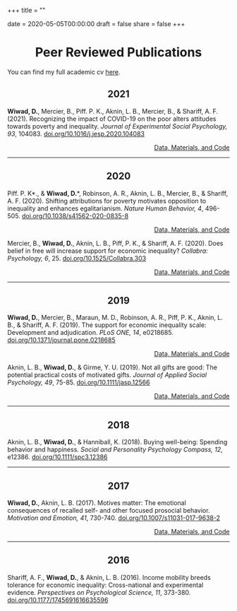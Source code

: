 +++
title = ""

date = 2020-05-05T00:00:00
draft = false
share = false
+++
<DIV align="center">
  <h1>Peer Reviewed Publications</h1>
</DIV>

You can find my full academic cv [here](/files/cv.pdf).

<DIV align="center">
  <h2>2021</h2>
</DIV>

**Wiwad, D.**, Mercier, B., Piff. P. K., Aknin, L. B., Mercier, B., & Shariff, A. F. (2021). Recognizing the impact of COVID-19 on the poor alters attitudes towards poverty and inequality. *Journal of Experimental Social Psychology, 93*, 104083. [doi.org/10.1016/j.jesp.2020.104083](/files/jesp_2021.pdf)
<p align="right"><a href="https://osf.io/8byzd/">Data, Materials, and Code</a></p>

***

<DIV align="center">
  <h2>2020</h2>
</DIV>

Piff. P. K\*., & **Wiwad, D.**\*, Robinson, A. R., Aknin, L. B., Mercier, B., & Shariff, A. F. (2020). Shifting attributions for poverty motivates opposition to inequality and enhances egalitarianism. *Nature Human Behavior, 4*, 496-505. [doi.org/10.1038/s41562-020-0835-8](/files/nhb_2020.pdf)
<p align="right"><a href="https://osf.io/s8f7r/">Data, Materials, and Code</a></p>

Mercier, B., **Wiwad, D.**, Aknin, L. B., Piff, P. K., & Shariff, A. F. (2020). Does belief in free will increase support for economic inequality? *Collabra: Psychology, 6*, 25. [doi.org/10.1525/Collabra.303](/files/collabra_2020.pdf)
<p align="right"><a href="https://osf.io/zmygv/">Data, Materials, and Code</a></p>

***

<DIV align="center">
  <h2>2019</h2>
</DIV>

**Wiwad, D.**, Mercier, B., Maraun, M. D., Robinson, A. R., Piff, P. K., Aknin, L. B., & Shariff, A. F. (2019). The support for economic inequality scale: Development and adjudication. *PLoS ONE, 14*, e0218685. [doi.org/10.1371/journal.pone.0218685](/files/plos_2019.pdf)
<p align="right"><a href="https://osf.io/cmzye/">Data, Materials, and Code</a></p>

Aknin, L. B., **Wiwad, D.**, & Girme, Y. U. (2019). Not all gifts are good: The potential practical costs of motivated gifts. *Journal of Applied Social Psychology, 49*, 75-85. [doi.org/10.1111/jasp.12566](/files/jasp_2019.pdf)
<p align="right"><a href="https://osf.io/jnyfz/">Data, Materials, and Code</a></p>

***

<DIV align="center">
  <h2>2018</h2>
</DIV>

Aknin, L. B., **Wiwad, D.**, & Hanniball, K. (2018). Buying well-being: Spending behavior and happiness. *Social and Personality Psychology Compass, 12*, e12386. [doi.org/10.1111/spc3.12386](/files/sppc_2018.pdf)

***

<DIV align="center">
  <h2>2017</h2>
</DIV>

**Wiwad, D.**, Aknin, L. B. (2017). Motives matter: The emotional consequences of recalled self- and other focused prosocial behavior. *Motivation and Emotion, 41*,  730-740. [doi.org/10.1007/s11031-017-9638-2](/files/motive_2017.pdf)
<p align="right"><a href="https://osf.io/4syj6/">Data, Materials, and Code</a></p>

***

<DIV align="center">
  <h2>2016</h2>
</DIV>

Shariff, A. F., **Wiwad, D.**, & Aknin, L. B. (2016). Income mobility breeds tolerance for economic
inequality: Cross-national and experimental evidence. *Perspectives on Psychological Science, 11*,
373-380. [doi.org/10.1177/1745691616635596](/files/pops_2016.pdf)




